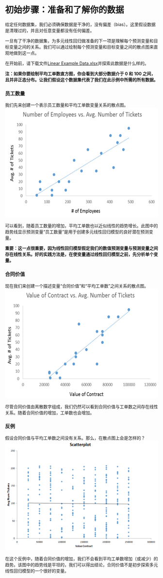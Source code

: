# 初始步骤：准备和了解你的数据
给定任何数据集，我们必须确保数据是干净的，没有偏差（bias）。这里假设数据是清理过的，并且对任意变量都没有任何偏差。

一旦有了干净的数据集，为多元线性回归做准备的下一项是理解每个预测变量和目标变量之间的关系。我们可以通过绘制每个预测变量和目标变量之间的散点图来直观地做到这一点。

在开始前，请下载文件[Linear Example Data.xlsx](https://github.com/JayFrank/ContinuousLearning/blob/master/Udacity-Business%20Data%20Analysis%20Nanodegree/7.%20%E5%BF%85%E4%BF%AE%E8%AF%BE%E7%A8%8B%20-%20%E7%94%A8%E6%95%B0%E6%8D%AE%E5%88%86%E6%9E%90%E8%A7%A3%E5%86%B3%E5%95%86%E4%B8%9A%E9%97%AE%E9%A2%98/Lesson3-%E7%BA%BF%E6%80%A7%E5%9B%9E%E5%BD%92/Link/linear-example-data.xlsx)并探索此数据是什么样的。

**注：如果你要绘制平均工单数直方图，你会看到大部分数据介于 0 和 100 之间，且并非正态分布。让我们假设这个数据集代表了我们在此示例中所需的所有数据。**

### 员工数量

我们先来创建一个表示员工数量和平均工单数变量关系的散点图。
<img src="https://github.com/JayFrank/ContinuousLearning/blob/master/Udacity-Business%20Data%20Analysis%20Nanodegree/7.%20%E5%BF%85%E4%BF%AE%E8%AF%BE%E7%A8%8B%20-%20%E7%94%A8%E6%95%B0%E6%8D%AE%E5%88%86%E6%9E%90%E8%A7%A3%E5%86%B3%E5%95%86%E4%B8%9A%E9%97%AE%E9%A2%98/Lesson3-%E7%BA%BF%E6%80%A7%E5%9B%9E%E5%BD%92/Link/3-1.png"  height="360">


可以看到，随着员工数量的增加，平均工单数也以近似线性的趋势增长。此图中的趋势线显示预测变量“员工数量”是用于创建多元线性回归模型的良好潜在预测变量。

**重要：这一点很重要，因为线性回归模型假定我们的数值预测变量与预测变量之间存在线性关系。好的实践方法是，在使变量通过线性回归模型之前，先分析单个变量。**

### 合同价值

现在我们来创建一个描述变量“合同价值”和“平均工单数”之间关系的散点图。
<img src="https://github.com/JayFrank/ContinuousLearning/blob/master/Udacity-Business%20Data%20Analysis%20Nanodegree/7.%20%E5%BF%85%E4%BF%AE%E8%AF%BE%E7%A8%8B%20-%20%E7%94%A8%E6%95%B0%E6%8D%AE%E5%88%86%E6%9E%90%E8%A7%A3%E5%86%B3%E5%95%86%E4%B8%9A%E9%97%AE%E9%A2%98/Lesson3-%E7%BA%BF%E6%80%A7%E5%9B%9E%E5%BD%92/Link/3-2.png"  height="360">

尽管合同价值由离散数字组成，我们仍然可以看到合同价值与工单数之间存在线性关系。随着合同价值的增加，工单数也会增加。

### 反例

假设合同价值与平均工单数之间没有关系。那么，在散点图上会是怎样的？
<img src="https://github.com/JayFrank/ContinuousLearning/blob/master/Udacity-Business%20Data%20Analysis%20Nanodegree/7.%20%E5%BF%85%E4%BF%AE%E8%AF%BE%E7%A8%8B%20-%20%E7%94%A8%E6%95%B0%E6%8D%AE%E5%88%86%E6%9E%90%E8%A7%A3%E5%86%B3%E5%95%86%E4%B8%9A%E9%97%AE%E9%A2%98/Lesson3-%E7%BA%BF%E6%80%A7%E5%9B%9E%E5%BD%92/Link/3-3.png"  height="360">

在这个反例中，随着合同价值的增加，我们不会看到平均工单数增加（或减少）的趋势。该图中的趋势线是平坦的，我们可以得出结论，合同价值不是初步探索多元线性回归模型的一个很好的变量。
